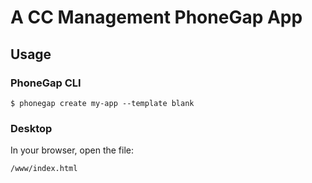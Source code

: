 # A CC Management PhoneGap App

## Usage

### PhoneGap CLI

    $ phonegap create my-app --template blank

### Desktop

In your browser, open the file:

    /www/index.html

